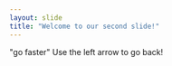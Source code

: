 ```yaml
---
layout: slide
title: "Welcome to our second slide!"
---
```

"go faster"
Use the left arrow to go back!
